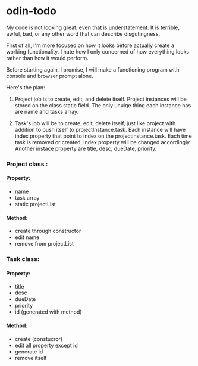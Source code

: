 # odin-todo

My code is not looking great, even that is understatement. It is terrible, awful, bad, or any other word that can describe disgutingness.

First of all, I'm more focused on how it looks before actually create a working functionality. I hate how I only concerned of how everything looks rather than how it would perform.

Before starting again, I promise, I will make a functioning program with console and browser prompt alone.

Here's the plan:

1. Project job is to create, edit, and delete itself. Project instances will be stored on the class static field. The only unuiqe thing each instance has are name and tasks array.

2. Task's job will be to create, edit, delete itself, just like project with addition to push itself to projectInstance.task. Each instance will have index property that point to index on the projectinstance.task. Each time task is removed or created, index property will be changed accordingly. Another instace property are title, desc, dueDate, priority.

### Project class :

#### Property:

- name
- task array
- static projectList

#### Method:

- create through constructor
- edit name
- remove from projectList

### Task class:

#### Property:

- title
- desc
- dueDate
- priority
- id (generated with method)

#### Method:

- create (constucror)
- edit all property except id
- generate id
- remove itself
